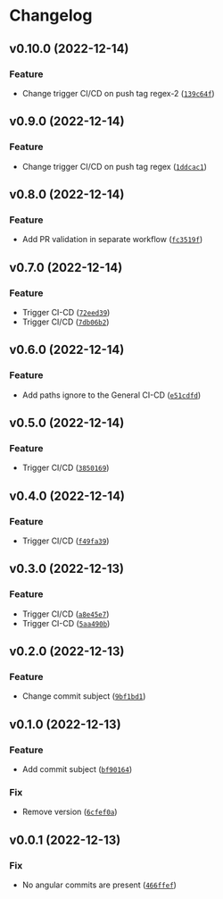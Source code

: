 # Changelog

<!--next-version-placeholder-->

## v0.10.0 (2022-12-14)
### Feature
* Change trigger CI/CD on push tag regex-2 ([`139c64f`](https://github.com/jorgesalinas07/aws_spike/commit/139c64fe14d9ac87f471cc783875defcb11cb6dc))

## v0.9.0 (2022-12-14)
### Feature
* Change trigger CI/CD on push tag regex ([`1ddcac1`](https://github.com/jorgesalinas07/aws_spike/commit/1ddcac1df855bddfbc8cbf00590cf8f189834564))

## v0.8.0 (2022-12-14)
### Feature
* Add PR validation in separate workflow ([`fc3519f`](https://github.com/jorgesalinas07/aws_spike/commit/fc3519fa202f954348344a3ecf6eb1c749d54e02))

## v0.7.0 (2022-12-14)
### Feature
* Trigger CI-CD ([`72eed39`](https://github.com/jorgesalinas07/aws_spike/commit/72eed3911d2853128c292f18989b81c12905dc22))
* Trigger CI/CD ([`7db06b2`](https://github.com/jorgesalinas07/aws_spike/commit/7db06b22303644afc6e18572be2d087122cdc98e))

## v0.6.0 (2022-12-14)
### Feature
* Add paths ignore to the General CI-CD ([`e51cdfd`](https://github.com/jorgesalinas07/aws_spike/commit/e51cdfd8478c832ecb9ee817beabcbc963bfbe13))

## v0.5.0 (2022-12-14)
### Feature
* Trigger CI/CD ([`3850169`](https://github.com/jorgesalinas07/aws_spike/commit/3850169530438ea7b4787449493d1116621441e8))

## v0.4.0 (2022-12-14)
### Feature
* Trigger CI/CD ([`f49fa39`](https://github.com/jorgesalinas07/aws_spike/commit/f49fa39751214cf94b2900b6f2a04402a0ff6ba8))

## v0.3.0 (2022-12-13)
### Feature
* Trigger CI/CD ([`a8e45e7`](https://github.com/jorgesalinas07/aws_spike/commit/a8e45e7671ffad4e20e53fc022cd321f18ff7cbe))
* Trigger CI-CD ([`5aa490b`](https://github.com/jorgesalinas07/aws_spike/commit/5aa490b257d789365ad3cba1555adcf8641dfa07))

## v0.2.0 (2022-12-13)
### Feature
* Change commit subject ([`9bf1bd1`](https://github.com/jorgesalinas07/aws_spike/commit/9bf1bd10296100d5e4b59d2203c25330212fbfcb))

## v0.1.0 (2022-12-13)
### Feature
* Add commit subject ([`bf90164`](https://github.com/jorgesalinas07/aws_spike/commit/bf901645a030f7e44a3bc85a1c388d2645914b19))

### Fix
* Remove version ([`6cfef0a`](https://github.com/jorgesalinas07/aws_spike/commit/6cfef0a06e6d833d24c7f9fb177494c4099256c5))

## v0.0.1 (2022-12-13)
### Fix
* No angular commits are present ([`466ffef`](https://github.com/jorgesalinas07/aws_spike/commit/466ffef20c2da641a2ad027a020c052726f81a0f))
